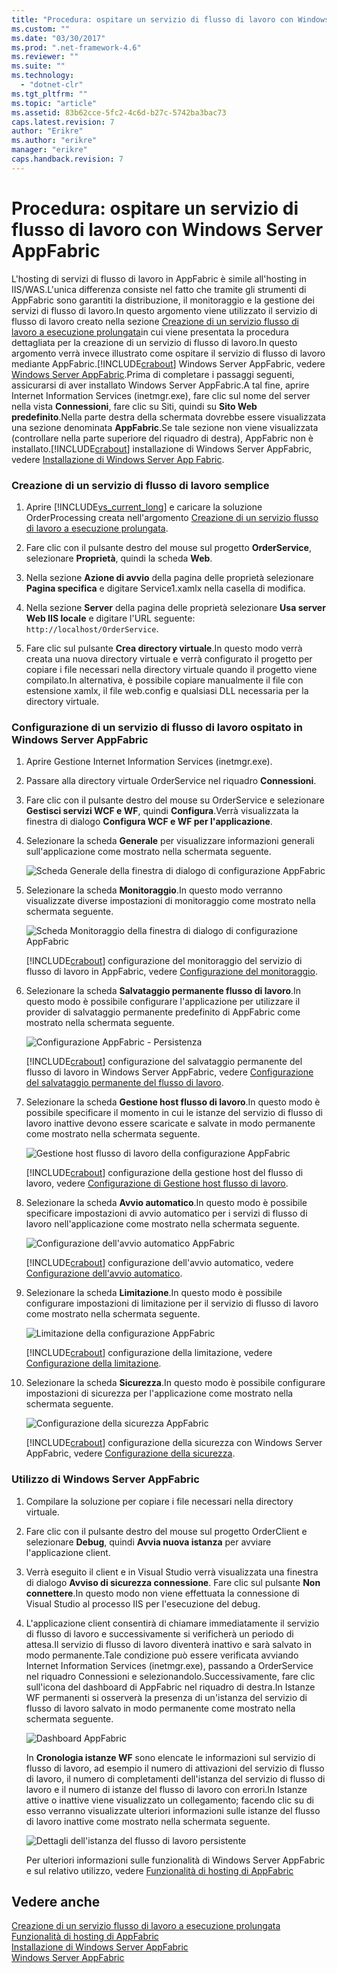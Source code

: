 ```yaml
---
title: "Procedura: ospitare un servizio di flusso di lavoro con Windows Server AppFabric | Microsoft Docs"
ms.custom: ""
ms.date: "03/30/2017"
ms.prod: ".net-framework-4.6"
ms.reviewer: ""
ms.suite: ""
ms.technology: 
  - "dotnet-clr"
ms.tgt_pltfrm: ""
ms.topic: "article"
ms.assetid: 83b62cce-5fc2-4c6d-b27c-5742ba3bac73
caps.latest.revision: 7
author: "Erikre"
ms.author: "erikre"
manager: "erikre"
caps.handback.revision: 7
---
```

# Procedura: ospitare un servizio di flusso di lavoro con Windows Server AppFabric
L'hosting di servizi di flusso di lavoro in AppFabric è simile all'hosting in IIS\/WAS.L'unica differenza consiste nel fatto che tramite gli strumenti di AppFabric sono garantiti la distribuzione, il monitoraggio e la gestione dei servizi di flusso di lavoro.In questo argomento viene utilizzato il servizio di flusso di lavoro creato nella sezione [Creazione di un servizio flusso di lavoro a esecuzione prolungata](../../../../docs/framework/wcf/feature-details/creating-a-long-running-workflow-service.md)in cui viene presentata la procedura dettagliata per la creazione di un servizio di flusso di lavoro.In questo argomento verrà invece illustrato come ospitare il servizio di flusso di lavoro mediante AppFabric.[!INCLUDE[crabout](../../../../includes/crabout-md.md)] Windows Server AppFabric, vedere [Windows Server AppFabric](http://go.microsoft.com/fwlink/?LinkID=193037&clcid=0x409).Prima di completare i passaggi seguenti, assicurarsi di aver installato Windows Server AppFabric.A tal fine, aprire Internet Information Services \(inetmgr.exe\), fare clic sul nome del server nella vista **Connessioni**, fare clic su Siti, quindi su **Sito Web predefinito**.Nella parte destra della schermata dovrebbe essere visualizzata una sezione denominata **AppFabric**.Se tale sezione non viene visualizzata \(controllare nella parte superiore del riquadro di destra\), AppFabric non è installato.[!INCLUDE[crabout](../../../../includes/crabout-md.md)] installazione di Windows Server AppFabric, vedere [Installazione di Windows Server App Fabric](http://go.microsoft.com/fwlink/?LinkId=193136).  
  
### Creazione di un servizio di flusso di lavoro semplice  
  
1.  Aprire [!INCLUDE[vs_current_long](../../../../includes/vs-current-long-md.md)] e caricare la soluzione OrderProcessing creata nell'argomento [Creazione di un servizio flusso di lavoro a esecuzione prolungata](../../../../docs/framework/wcf/feature-details/creating-a-long-running-workflow-service.md).  
  
2.  Fare clic con il pulsante destro del mouse sul progetto **OrderService**, selezionare **Proprietà**, quindi la scheda **Web**.  
  
3.  Nella sezione **Azione di avvio** della pagina delle proprietà selezionare **Pagina specifica** e digitare Service1.xamlx nella casella di modifica.  
  
4.  Nella sezione **Server** della pagina delle proprietà selezionare **Usa server Web IIS locale** e digitare l'URL seguente: `http://localhost/OrderService`.  
  
5.  Fare clic sul pulsante **Crea directory virtuale**.In questo modo verrà creata una nuova directory virtuale e verrà configurato il progetto per copiare i file necessari nella directory virtuale quando il progetto viene compilato.In alternativa, è possibile copiare manualmente il file con estensione xamlx, il file web.config e qualsiasi DLL necessaria per la directory virtuale.  
  
### Configurazione di un servizio di flusso di lavoro ospitato in Windows Server AppFabric  
  
1.  Aprire Gestione Internet Information Services \(inetmgr.exe\).  
  
2.  Passare alla directory virtuale OrderService nel riquadro **Connessioni**.  
  
3.  Fare clic con il pulsante destro del mouse su OrderService e selezionare **Gestisci servizi WCF e WF**, quindi **Configura**.Verrà visualizzata la finestra di dialogo **Configura WCF e WF per l'applicazione**.  
  
4.  Selezionare la scheda **Generale** per visualizzare informazioni generali sull'applicazione come mostrato nella schermata seguente.  
  
     ![Scheda Generale della finestra di dialogo di configurazione AppFabric](../../../../docs/framework/wcf/feature-details/media/appfabricconfiguration-general.gif "AppFabricConfiguration\-General")  
  
5.  Selezionare la scheda **Monitoraggio**.In questo modo verranno visualizzate diverse impostazioni di monitoraggio come mostrato nella schermata seguente.  
  
     ![Scheda Monitoraggio della finestra di dialogo di configurazione AppFabric](../../../../docs/framework/wcf/feature-details/media/appfabricconfiguration-monitoring.gif "AppFabricConfiguration\-Monitoring")  
  
     [!INCLUDE[crabout](../../../../includes/crabout-md.md)] configurazione del monitoraggio del servizio di flusso di lavoro in AppFabric, vedere [Configurazione del monitoraggio](http://go.microsoft.com/fwlink/?LinkId=193153).  
  
6.  Selezionare la scheda **Salvataggio permanente flusso di lavoro**.In questo modo è possibile configurare l'applicazione per utilizzare il provider di salvataggio permanente predefinito di AppFabric come mostrato nella schermata seguente.  
  
     ![Configurazione AppFabric &#45; Persistenza](../../../../docs/framework/wcf/feature-details/media/appfabricconfiguration-persistence.gif "AppFabricConfiguration\-Persistence")  
  
     [!INCLUDE[crabout](../../../../includes/crabout-md.md)] configurazione del salvataggio permanente del flusso di lavoro in Windows Server AppFabric, vedere [Configurazione del salvataggio permanente del flusso di lavoro](http://go.microsoft.com/fwlink/?LinkId=193148).  
  
7.  Selezionare la scheda **Gestione host flusso di lavoro**.In questo modo è possibile specificare il momento in cui le istanze del servizio di flusso di lavoro inattive devono essere scaricate e salvate in modo permanente come mostrato nella schermata seguente.  
  
     ![Gestione host flusso di lavoro della configurazione AppFabric](../../../../docs/framework/wcf/feature-details/media/appfabricconfiguration-management.gif "AppFabricConfiguration\-Management")  
  
     [!INCLUDE[crabout](../../../../includes/crabout-md.md)] configurazione della gestione host del flusso di lavoro, vedere [Configurazione di Gestione host flusso di lavoro](http://go.microsoft.com/fwlink/?LinkId=193151).  
  
8.  Selezionare la scheda **Avvio automatico**.In questo modo è possibile specificare impostazioni di avvio automatico per i servizi di flusso di lavoro nell'applicazione come mostrato nella schermata seguente.  
  
     ![Configurazione dell'avvio automatico AppFabric](../../../../docs/framework/wcf/feature-details/media/appfabricconfigurationautostart.gif "AppFabricConfigurationAutostart")  
  
     [!INCLUDE[crabout](../../../../includes/crabout-md.md)] configurazione dell'avvio automatico, vedere [Configurazione dell'avvio automatico](http://go.microsoft.com/fwlink/?LinkId=193150).  
  
9. Selezionare la scheda **Limitazione**.In questo modo è possibile configurare impostazioni di limitazione per il servizio di flusso di lavoro come mostrato nella schermata seguente.  
  
     ![Limitazione della configurazione AppFabric](../../../../docs/framework/wcf/feature-details/media/appfabricconfigurationthrottling.gif "AppFabricConfigurationThrottling")  
  
     [!INCLUDE[crabout](../../../../includes/crabout-md.md)] configurazione della limitazione, vedere [Configurazione della limitazione](http://go.microsoft.com/fwlink/?LinkId=193149).  
  
10. Selezionare la scheda **Sicurezza**.In questo modo è possibile configurare impostazioni di sicurezza per l'applicazione come mostrato nella schermata seguente.  
  
     ![Configurazione della sicurezza AppFabric](../../../../docs/framework/wcf/feature-details/media/appfabricconfiguration-security.gif "AppFabricConfiguration\-Security")  
  
     [!INCLUDE[crabout](../../../../includes/crabout-md.md)] configurazione della sicurezza con Windows Server AppFabric, vedere [Configurazione della sicurezza](http://go.microsoft.com/fwlink/?LinkId=193152).  
  
### Utilizzo di Windows Server AppFabric  
  
1.  Compilare la soluzione per copiare i file necessari nella directory virtuale.  
  
2.  Fare clic con il pulsante destro del mouse sul progetto OrderClient e selezionare **Debug**, quindi **Avvia nuova istanza** per avviare l'applicazione client.  
  
3.  Verrà eseguito il client e in Visual Studio verrà visualizzata una finestra di dialogo **Avviso di sicurezza connessione**. Fare clic sul pulsante **Non connettere**.In questo modo non viene effettuata la connessione di Visual Studio al processo IIS per l'esecuzione del debug.  
  
4.  L'applicazione client consentirà di chiamare immediatamente il servizio di flusso di lavoro e successivamente si verificherà un periodo di attesa.Il servizio di flusso di lavoro diventerà inattivo e sarà salvato in modo permanente.Tale condizione può essere verificata avviando Internet Information Services \(inetmgr.exe\), passando a OrderService nel riquadro Connessioni e selezionandolo.Successivamente, fare clic sull'icona del dashboard di AppFabric nel riquadro di destra.In Istanze WF permanenti si osserverà la presenza di un'istanza del servizio di flusso di lavoro salvato in modo permanente come mostrato nella schermata seguente.  
  
     ![Dashboard AppFabric](../../../../docs/framework/wcf/feature-details/media/appfabricdashboard.gif "AppFabricDashboard")  
  
     In **Cronologia istanze WF** sono elencate le informazioni sul servizio di flusso di lavoro, ad esempio il numero di attivazioni del servizio di flusso di lavoro, il numero di completamenti dell'istanza del servizio di flusso di lavoro e il numero di istanze del flusso di lavoro con errori.In Istanze attive o inattive viene visualizzato un collegamento; facendo clic su di esso verranno visualizzate ulteriori informazioni sulle istanze del flusso di lavoro inattive come mostrato nella schermata seguente.  
  
     ![Dettagli dell'istanza del flusso di lavoro persistente](../../../../docs/framework/wcf/feature-details/media/persisteddetail.gif "PersistedDetail")  
  
     Per ulteriori informazioni sulle funzionalità di Windows Server AppFabric e sul relativo utilizzo, vedere [Funzionalità di hosting di AppFabric](http://go.microsoft.com/fwlink/?LinkID=193143&clcid=0x409)  
  
## Vedere anche  
 [Creazione di un servizio flusso di lavoro a esecuzione prolungata](../../../../docs/framework/wcf/feature-details/creating-a-long-running-workflow-service.md)   
 [Funzionalità di hosting di AppFabric](http://go.microsoft.com/fwlink/?LinkId=193143)   
 [Installazione di Windows Server AppFabric](http://go.microsoft.com/fwlink/?LinkId=193136)   
 [Windows Server AppFabric](http://go.microsoft.com/fwlink/?LinkID=193037&clcid=0x409)